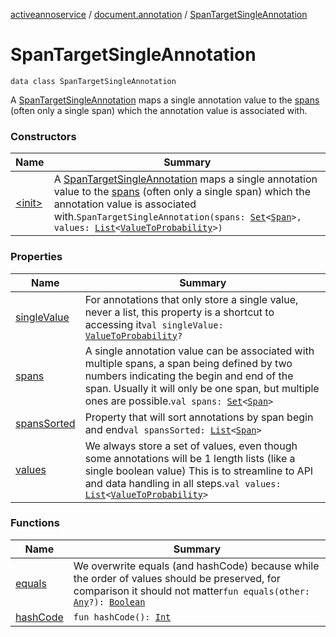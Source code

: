 [activeannoservice](../../index.md) / [document.annotation](../index.md) / [SpanTargetSingleAnnotation](./index.md)

# SpanTargetSingleAnnotation

`data class SpanTargetSingleAnnotation`

A [SpanTargetSingleAnnotation](./index.md) maps a single annotation value to the [spans](spans.md) (often only a single span) which the annotation value
is associated with.

### Constructors

| Name | Summary |
|---|---|
| [&lt;init&gt;](-init-.md) | A [SpanTargetSingleAnnotation](./index.md) maps a single annotation value to the [spans](spans.md) (often only a single span) which the annotation value is associated with.`SpanTargetSingleAnnotation(spans: `[`Set`](https://kotlinlang.org/api/latest/jvm/stdlib/kotlin.collections/-set/index.html)`<`[`Span`](../-span/index.md)`>, values: `[`List`](https://kotlinlang.org/api/latest/jvm/stdlib/kotlin.collections/-list/index.html)`<`[`ValueToProbability`](../-value-to-probability/index.md)`>)` |

### Properties

| Name | Summary |
|---|---|
| [singleValue](single-value.md) | For annotations that only store a single value, never a list, this property is a shortcut to accessing it`val singleValue: `[`ValueToProbability`](../-value-to-probability/index.md)`?` |
| [spans](spans.md) | A single annotation value can be associated with multiple spans, a span being defined by two numbers indicating the begin and end of the span. Usually it will only be one span, but multiple ones are possible.`val spans: `[`Set`](https://kotlinlang.org/api/latest/jvm/stdlib/kotlin.collections/-set/index.html)`<`[`Span`](../-span/index.md)`>` |
| [spansSorted](spans-sorted.md) | Property that will sort annotations by span begin and end`val spansSorted: `[`List`](https://kotlinlang.org/api/latest/jvm/stdlib/kotlin.collections/-list/index.html)`<`[`Span`](../-span/index.md)`>` |
| [values](values.md) | We always store a set of values, even though some annotations will be 1 length lists (like a single boolean value) This is to streamline to API and data handling in all steps.`val values: `[`List`](https://kotlinlang.org/api/latest/jvm/stdlib/kotlin.collections/-list/index.html)`<`[`ValueToProbability`](../-value-to-probability/index.md)`>` |

### Functions

| Name | Summary |
|---|---|
| [equals](equals.md) | We overwrite equals (and hashCode) because while the order of values should be preserved, for comparison it should not matter`fun equals(other: `[`Any`](https://kotlinlang.org/api/latest/jvm/stdlib/kotlin/-any/index.html)`?): `[`Boolean`](https://kotlinlang.org/api/latest/jvm/stdlib/kotlin/-boolean/index.html) |
| [hashCode](hash-code.md) | `fun hashCode(): `[`Int`](https://kotlinlang.org/api/latest/jvm/stdlib/kotlin/-int/index.html) |
